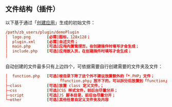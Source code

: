 ## 文件结构（插件）

以下基于通过「[创建应用](books/dev-05-start?id=创建应用 "创建应用")」生成的初始文件：

```conf
/path/zb_users/plugin/demoPlugin
│  logo.png       [必需]图标，128x128；
│  plugin.xml     [必需]自述文件；
│  main.php       [可选]应用内置管理页，在创建插件时填写才会生成；
│  include.php    [可选]应用嵌入页，在创建插件时填写才会生成；
│
```

自动创建的文件最多只有上边四个，可依据需要自行创建需要的文件夹及文件：

```conf
│  function.php   [可选]根目录下除了这个外不建议放置额外的「*.PHP」文件；
│                      「function.php」放不下的，可以拆分后放置到「function」文件夹；
├─class           [可选]放置 class 定义文件，；
├─css             [可选]CSS 样式文件，前后台尽量分开；
├─script          [可选]JS 脚本目录，前后台尽量分开；
└─other           [可选]其他任意自定义文件夹及内容
```

<!-- docs\books\include\plugin-structures.md -->
